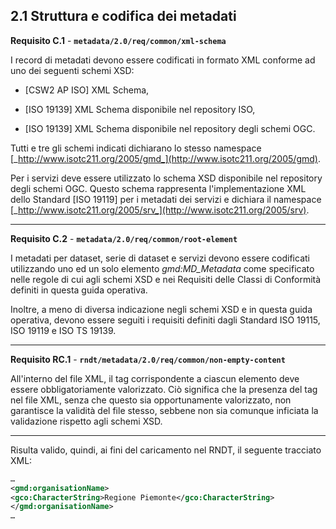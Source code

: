 ## 2.1 Struttura e codifica dei metadati

<a name=C.1>**Requisito C.1** </a>- **```metadata/2.0/req/common/xml-schema```**

I record di metadati devono essere codificati in formato XML conforme ad uno dei seguenti schemi XSD:

- [CSW2 AP ISO] XML Schema,

- [ISO 19139] XML Schema disponibile nel repository ISO,

- [ISO 19139] XML Schema disponibile nel repository degli schemi OGC.

Tutti e tre gli schemi indicati dichiarano lo stesso namespace [_http://www.isotc211.org/2005/gmd_](http://www.isotc211.org/2005/gmd).

Per i servizi deve essere utilizzato lo schema XSD disponibile nel repository degli schemi OGC. Questo schema rappresenta l&#39;implementazione XML dello Standard [ISO 19119] per i metadati dei servizi e dichiara il namespace [_http://www.isotc211.org/2005/srv_](http://www.isotc211.org/2005/srv).

---

<a name=C.2>**Requisito C.2**</a> - **```metadata/2.0/req/common/root-element```**

I metadati per dataset, serie di dataset e servizi devono essere codificati utilizzando uno ed un solo elemento _gmd:MD\_Metadata_ come specificato nelle regole di cui agli schemi XSD e nei Requisiti delle Classi di Conformità definiti in questa guida operativa.

Inoltre, a meno di diversa indicazione negli schemi XSD e in questa guida operativa, devono essere seguiti i requisiti definiti dagli Standard ISO 19115, ISO 19119 e ISO TS 19139.

---

<a name=RC.1>**Requisito RC.1**</a> - **```rndt/metadata/2.0/req/common/non-empty-content```**

All'interno del file XML, il tag corrispondente a ciascun elemento deve essere obbligatoriamente valorizzato. Ciò significa che la presenza del tag nel file XML, senza che questo sia opportunamente valorizzato, non garantisce la validità del file stesso, sebbene non sia comunque inficiata la validazione rispetto agli schemi XSD.

---

Risulta valido, quindi, ai fini del caricamento nel RNDT, il seguente tracciato XML:

``` xml
…
<gmd:organisationName>
<gco:CharacterString>Regione Piemonte</gco:CharacterString>
</gmd:organisationName>
…
```
